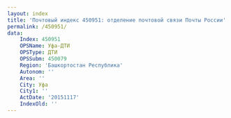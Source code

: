 ```yaml
---
layout: index
title: 'Почтовый индекс 450951: отделение почтовой связи Почты России'
permalink: /450951/
data:
    Index: 450951
    OPSName: Уфа-ДТИ
    OPSType: ДТИ
    OPSSubm: 450079
    Region: 'Башкортостан Республика'
    Autonom: ''
    Area: ''
    City: Уфа
    City1: ''
    ActDate: '20151117'
    IndexOld: ''
---
```

